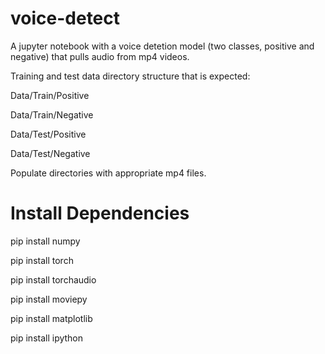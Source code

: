 # voice-detect
A jupyter notebook with a voice detetion model (two classes, positive and negative) that pulls audio from mp4 videos.


Training and test data directory structure that is expected:


Data/Train/Positive

Data/Train/Negative

Data/Test/Positive

Data/Test/Negative


Populate directories with appropriate mp4 files.


# Install Dependencies


pip install numpy

pip install torch

pip install torchaudio

pip install moviepy

pip install matplotlib

pip install ipython
 
